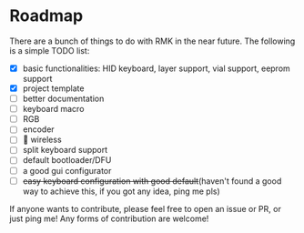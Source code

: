 # Roadmap

There are a bunch of things to do with RMK in the near future. The following is a simple TODO list:

- [x] basic functionalities: HID keyboard, layer support, vial support, eeprom support
- [x] project template
- [ ] better documentation
- [ ] keyboard macro
- [ ] RGB
- [ ] encoder
- [ ] 🚧 wireless
- [ ] split keyboard support
- [ ] default bootloader/DFU
- [ ] a good gui configurator
- [ ] ~~easy keyboard configuration with good default~~(haven't found a good way to achieve this, if you got any idea, ping me pls)

If anyone wants to contribute, please feel free to open an issue or PR, or just ping me! Any forms of contribution are welcome!